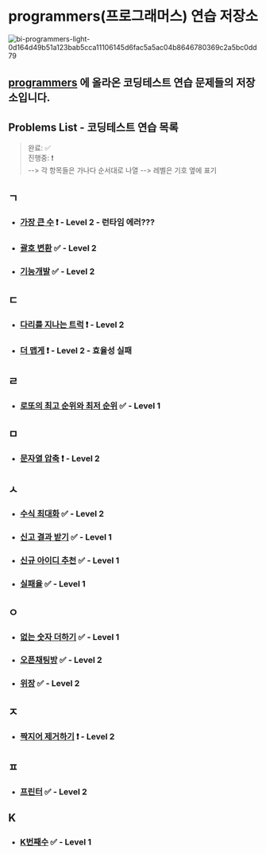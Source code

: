 # programmers(프로그래머스) 연습 저장소

![bi-programmers-light-0d164d49b51a123bab5cca11106145d6fac5a5ac04b8646780369c2a5bc0dd79](https://user-images.githubusercontent.com/99525990/158000578-5175d19a-e6a6-40a1-84e7-3e2d7db32eec.png)

## <a href="https://programmers.co.kr/learn/challenges" target="_blank">programmers</a> 에 올라온 코딩테스트 연습 문제들의 저장소입니다.

## Problems List - 코딩테스트 연습 목록

> 완료: ✅<br>
> 진행중: ❗️<br>
> --> 각 항목들은 가나다 순서대로 나열
> --> 레벨은 기호 옆에 표기

## ㄱ

- ### <a href="https://programmers.co.kr/learn/courses/30/lessons/42746" target="_blank" rel="noopener">가장 큰 수</a> ❗️ - Level 2 - 런타임 에러???
- ### <a href="https://programmers.co.kr/learn/courses/30/lessons/60058" target="_blank" rel="noopener">괄호 변환</a> ✅ - Level 2
- ### <a href="https://programmers.co.kr/learn/courses/30/lessons/42586" target="_blank" rel="noopener">기능개발</a> ✅ - Level 2

## ㄷ

- ### <a href="https://programmers.co.kr/learn/courses/30/lessons/42583" target="_blank" rel="noopener">다리를 지나는 트럭</a> ❗️ - Level 2
- ### <a href="https://programmers.co.kr/learn/courses/30/lessons/42626" target="_blank" rel="noopener">더 맵게</a> ❗️ - Level 2 - 효율성 실패

## ㄹ

- ### <a href="https://programmers.co.kr/learn/courses/30/lessons/77484" target="_blank" rel="noopener">로또의 최고 순위와 최저 순위</a> ✅ - Level 1

## ㅁ

- ### <a href="https://programmers.co.kr/learn/courses/30/lessons/60057" target="_blank" rel="noopener">문자열 압축</a> ❗️ - Level 2

## ㅅ

- ### <a href="https://programmers.co.kr/learn/courses/30/lessons/67257" target="_blank" rel="noopener">수식 최대화</a> ✅ - Level 2
- ### <a href="https://programmers.co.kr/learn/courses/30/lessons/92334" target="_blank" rel="noopener">신고 결과 받기</a> ✅ - Level 1
- ### <a href="https://programmers.co.kr/learn/courses/30/lessons/72410" target="_blank" rel="noopener">신규 아이디 추천</a> ✅ - Level 1
- ### <a href="https://programmers.co.kr/learn/courses/30/lessons/42889" target="_blank" rel="noopener">실패율</a> ✅ - Level 1

## ㅇ

- ### <a href="https://programmers.co.kr/learn/courses/30/lessons/86051" target="_blank" rel="noopener">없는 숫자 더하기</a> ✅ - Level 1
- ### <a href="https://programmers.co.kr/learn/courses/30/lessons/42888" target="_blank" rel="noopener">오픈채팅방</a> ✅ - Level 2
- ### <a href="https://programmers.co.kr/learn/courses/30/lessons/42578" target="_blank" rel="noopener">위장</a> ✅ - Level 2

## ㅈ

- ### <a href="https://programmers.co.kr/learn/courses/30/lessons/12973" target="_blank" rel="noopener">짝지어 제거하기</a> ❗️ - Level 2

## ㅍ

- ### <a href="https://programmers.co.kr/learn/courses/30/lessons/42587" target="_blank" rel="noopener">프린터</a> ✅ - Level 2

## K

- ### <a href="https://programmers.co.kr/learn/courses/30/lessons/42748" target="_blank" rel="noopener">K번째수</a> ✅ - Level 1
